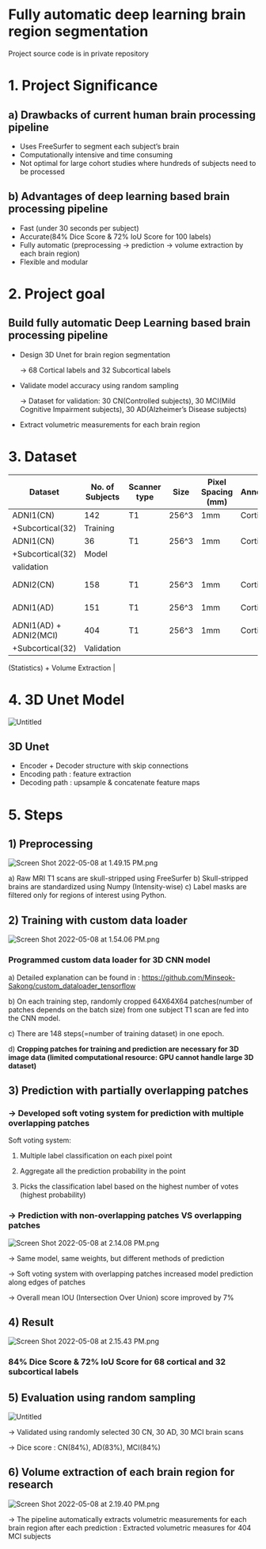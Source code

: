# Fully automatic deep learning brain region segmentation

Project source code is in private repository

# 1. Project Significance

## a) Drawbacks of current human brain processing pipeline

- Uses FreeSurfer to segment each subject’s brain
- Computationally intensive and time consuming
- Not optimal for large cohort studies where hundreds of subjects need to be processed

## b) Advantages of deep learning based brain processing pipeline

- Fast (under 30 seconds per subject)
- Accurate(84% Dice Score & 72% IoU Score for 100 labels)
- Fully automatic (preprocessing -> prediction -> volume extraction by each brain region)
- Flexible and modular

# 2. Project goal

## Build fully automatic Deep Learning based brain processing pipeline

- Design 3D Unet for brain region segmentation
    
    → 68 Cortical labels and 32 Subcortical labels
    
- Validate model accuracy using random sampling
    
    → Dataset for validation: 30 CN(Controlled subjects), 30 MCI(Mild Cognitive Impairment
    subjects), 30 AD(Alzheimer’s Disease subjects)
    
- Extract volumetric measurements for each brain region

# 3. Dataset

| Dataset | No. of Subjects | Scanner type | Size | Pixel Spacing (mm) | Annotations | Purpose |
| --- | --- | --- | --- | --- | --- | --- |
| ADNI1(CN) | 142 | T1 | 256^3 | 1mm | Cortical(68)
+Subcortical(32) | Training |
| ADNI1(CN) | 36 | T1 | 256^3 | 1mm | Cortical(68)
+Subcortical(32) | Model
validation |
| ADNI2(CN) | 158 | T1 | 256^3 | 1mm | Cortical(68) | Validation (Statistics)  |
| ADNI1(AD) | 151 | T1 | 256^3 | 1mm | Cortical(68) | Validation (Statistics)  |
| ADNI1(AD) + ADNI2(MCI) | 404 | T1 | 256^3 | 1mm | Cortical(68)
+Subcortical(32) | Validation
(Statistics) +
Volume
Extraction |

# 4. 3D Unet Model

![Untitled](Fully%20automatic%20deep%20learning%20brain%20region%20segment%2007da07ed16684b72b8d8107a97529c8c/Untitled.png)

## 3D Unet

- Encoder + Decoder structure with skip connections
- Encoding path : feature extraction
- Decoding path : upsample & concatenate feature maps

# 5. Steps

## 1) Preprocessing

![Screen Shot 2022-05-08 at 1.49.15 PM.png](Fully%20automatic%20deep%20learning%20brain%20region%20segment%2007da07ed16684b72b8d8107a97529c8c/Screen_Shot_2022-05-08_at_1.49.15_PM.png)

a) Raw MRI T1 scans are skull-stripped using FreeSurfer
b) Skull-stripped brains are standardized using Numpy (Intensity-wise)
c) Label masks are filtered only for regions of interest using Python.

## 2) Training with custom data loader

![Screen Shot 2022-05-08 at 1.54.06 PM.png](Fully%20automatic%20deep%20learning%20brain%20region%20segment%2007da07ed16684b72b8d8107a97529c8c/Screen_Shot_2022-05-08_at_1.54.06_PM.png)

### Programmed custom data loader for 3D CNN model

a) Detailed explanation can be found in : https://github.com/Minseok-Sakong/custom_dataloader_tensorflow

b) On each training step, randomly cropped 64X64X64 patches(number of patches depends on the batch size) from one subject T1 scan are fed into the CNN model.

c) There are 148 steps(=number of training dataset) in one epoch.

d) **Cropping patches for training and prediction are necessary for 3D image data (limited computational resource: GPU cannot handle large 3D dataset)**

## 3) Prediction with partially overlapping patches

### → Developed soft voting system for prediction with multiple overlapping patches

Soft voting system: 

1) Multiple label classification on each pixel point

2) Aggregate all the prediction probability in the point

3) Picks the classification label based on the highest number of votes (highest probability)

### → Prediction with non-overlapping patches VS overlapping patches

![Screen Shot 2022-05-08 at 2.14.08 PM.png](Fully%20automatic%20deep%20learning%20brain%20region%20segment%2007da07ed16684b72b8d8107a97529c8c/Screen_Shot_2022-05-08_at_2.14.08_PM.png)

→ Same model, same weights, but different methods of prediction

→ Soft voting system with overlapping patches increased model prediction along edges of patches

→ Overall mean IOU (Intersection Over Union) score improved by 7%

## 4) Result

![Screen Shot 2022-05-08 at 2.15.43 PM.png](Fully%20automatic%20deep%20learning%20brain%20region%20segment%2007da07ed16684b72b8d8107a97529c8c/Screen_Shot_2022-05-08_at_2.15.43_PM.png)

### 84% Dice Score & 72% IoU Score for 68 cortical and 32 subcortical labels

## 5) Evaluation using random sampling

![Untitled](Fully%20automatic%20deep%20learning%20brain%20region%20segment%2007da07ed16684b72b8d8107a97529c8c/Untitled%201.png)

→ Validated using randomly selected 30 CN, 30 AD, 30 MCI brain scans

→ Dice score : CN(84%), AD(83%), MCI(84%)

## 6) Volume extraction of each brain region for research

![Screen Shot 2022-05-08 at 2.19.40 PM.png](Fully%20automatic%20deep%20learning%20brain%20region%20segment%2007da07ed16684b72b8d8107a97529c8c/Screen_Shot_2022-05-08_at_2.19.40_PM.png)

→ The pipeline automatically extracts volumetric measurements for each brain region after each prediction : Extracted volumetric measures for 404 MCI subjects